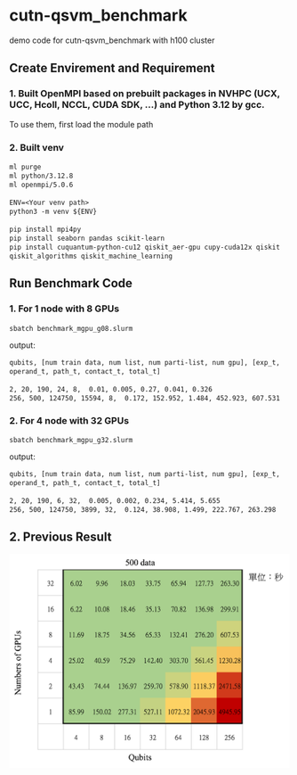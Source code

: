 # cutn-qsvm_benchmark
demo code for cutn-qsvm_benchmark with h100 cluster

## Create Envirement and Requirement
### 1. Built OpenMPI based on prebuilt packages in NVHPC (UCX, UCC, Hcoll, NCCL, CUDA SDK, ...) and Python 3.12 by gcc. 
To use them, first load the module path
### 2. Built venv
```
ml purge
ml python/3.12.8
ml openmpi/5.0.6

ENV=<Your venv path>
python3 -m venv ${ENV}

pip install mpi4py
pip install seaborn pandas scikit-learn
pip install cuquantum-python-cu12 qiskit_aer-gpu cupy-cuda12x qiskit qiskit_algorithms qiskit_machine_learning
```

## Run Benchmark Code
### 1. For 1 node with 8 GPUs
```
sbatch benchmark_mgpu_g08.slurm 
```
output:
```
qubits, [num train data, num list, num parti-list, num gpu], [exp_t, operand_t, path_t, contact_t, total_t]

2, 20, 190, 24, 8,  0.01, 0.005, 0.27, 0.041, 0.326
256, 500, 124750, 15594, 8,  0.172, 152.952, 1.484, 452.923, 607.531
```

### 2. For 4 node with 32 GPUs
```
sbatch benchmark_mgpu_g32.slurm 
```
output:
```
qubits, [num train data, num list, num parti-list, num gpu], [exp_t, operand_t, path_t, contact_t, total_t]

2, 20, 190, 6, 32,  0.005, 0.002, 0.234, 5.414, 5.655
256, 500, 124750, 3899, 32,  0.124, 38.908, 1.499, 222.767, 263.298
```

## 2. Previous Result
![alt text](pre_result.png)